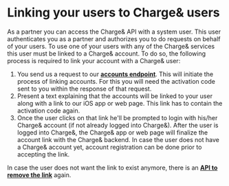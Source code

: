 # Linking your users to Charge& users

As a partner you can access the Charge& API with a system user. This user authenticates you as a partner and authorizes you to do requests on behalf of your users.
To use one of your users with any of the Charge& services this user must be linked to a Charge& account.
To do so, the following process is required to link your account with a Charge& user:
1. You send us a request to our [__accounts endpoint__](link_partner_account.md#setting-up-an-account-link). This will initiate the process of linking accounts. For this you will need the activation code sent to you within the response of that request.
2. Present a text explaining that the accounts will be linked to your user along with a link to our iOS app or web page. This link has to contain the activation code again.
3. Once the user clicks on that link he'll be prompted to login with his/her Charge& account (if not already logged into Charge&). After the user is logged into Charge&, the Charge& app or web page will finalize the account link with the Charge& backend. In case the user does not have a Charge& account yet, account registration can be done prior to accepting the link.

In case the user does not want the link to exist anymore, there is an [__API to remove the link__](link_partner_account.md#removing-an-account-link) again.